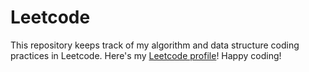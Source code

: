 # Leetcode
This repository keeps track of my algorithm and data structure coding practices in Leetcode. Here's my [Leetcode profile](https://leetcode.com/rushuifang/)!
Happy coding!
